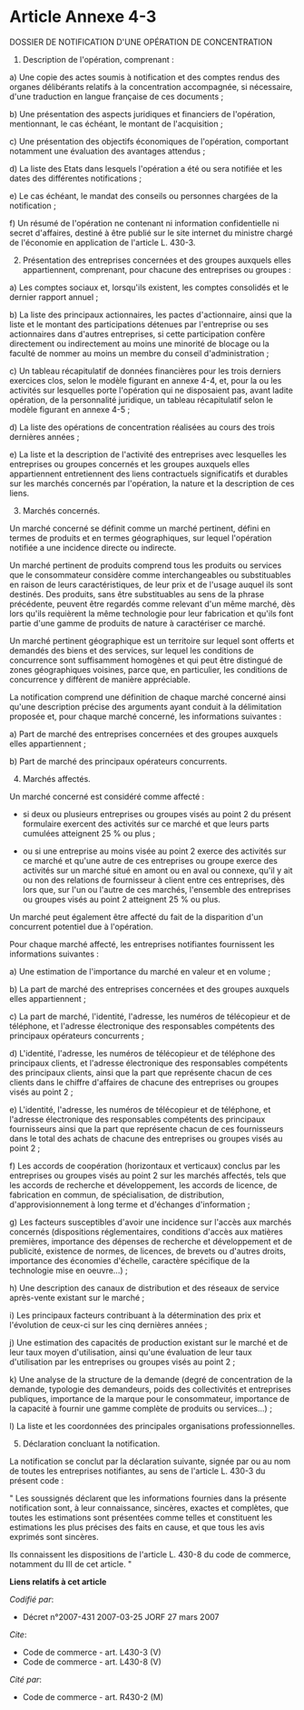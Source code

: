 # Article Annexe 4-3

DOSSIER DE NOTIFICATION D'UNE OPÉRATION DE CONCENTRATION 

1. Description de l'opération, comprenant : 

a) Une copie des actes soumis à notification et des comptes rendus des organes délibérants relatifs à la concentration
accompagnée, si nécessaire, d'une traduction en langue française de ces documents ; 

b) Une présentation des aspects juridiques et financiers de l'opération, mentionnant, le cas échéant, le montant de
l'acquisition ; 

c) Une présentation des objectifs économiques de l'opération, comportant notamment une évaluation des avantages attendus ; 

d) La liste des Etats dans lesquels l'opération a été ou sera notifiée et les dates des différentes notifications ; 

e) Le cas échéant, le mandat des conseils ou personnes chargées de la notification ; 

f) Un résumé de l'opération ne contenant ni information confidentielle ni secret d'affaires, destiné à être publié sur le
site internet du ministre chargé de l'économie en application de l'article L. 430-3.

2. Présentation des entreprises concernées et des groupes auxquels elles appartiennent, comprenant, pour chacune des
entreprises ou groupes : 

a) Les comptes sociaux et, lorsqu'ils existent, les comptes consolidés et le dernier rapport annuel ; 

b) La liste des principaux actionnaires, les pactes d'actionnaire, ainsi que la liste et le montant des participations
détenues par l'entreprise ou ses actionnaires dans d'autres entreprises, si cette participation confère directement ou
indirectement au moins une minorité de blocage ou la faculté de nommer au moins un membre du conseil d'administration ; 

c) Un tableau récapitulatif de données financières pour les trois derniers exercices clos, selon le modèle figurant en annexe
4-4, et, pour la ou les activités sur lesquelles porte l'opération qui ne disposaient pas, avant ladite opération, de la
personnalité juridique, un tableau récapitulatif selon le modèle figurant en annexe 4-5 ; 

d) La liste des opérations de concentration réalisées au cours des trois dernières années ; 

e) La liste et la description de l'activité des entreprises avec lesquelles les entreprises ou groupes concernés et les
groupes auxquels elles appartiennent entretiennent des liens contractuels significatifs et durables sur les marchés concernés
par l'opération, la nature et la description de ces liens. 

3. Marchés concernés. 

Un marché concerné se définit comme un marché pertinent, défini en termes de produits et en termes géographiques, sur lequel
l'opération notifiée a une incidence directe ou indirecte. 

Un marché pertinent de produits comprend tous les produits ou services que le consommateur considère comme interchangeables
ou substituables en raison de leurs caractéristiques, de leur prix et de l'usage auquel ils sont destinés. Des produits, sans
être substituables au sens de la phrase précédente, peuvent être regardés comme relevant d'un même marché, dès lors qu'ils
requièrent la même technologie pour leur fabrication et qu'ils font partie d'une gamme de produits de nature à caractériser
ce marché. 

Un marché pertinent géographique est un territoire sur lequel sont offerts et demandés des biens et des services, sur lequel
les conditions de concurrence sont suffisamment homogènes et qui peut être distingué de zones géographiques voisines, parce
que, en particulier, les conditions de concurrence y diffèrent de manière appréciable. 

La notification comprend une définition de chaque marché concerné ainsi qu'une description précise des arguments ayant
conduit à la délimitation proposée et, pour chaque marché concerné, les informations suivantes : 

a) Part de marché des entreprises concernées et des groupes auxquels elles appartiennent ; 

b) Part de marché des principaux opérateurs concurrents. 

4. Marchés affectés. 

Un marché concerné est considéré comme affecté :

- si deux ou plusieurs entreprises ou groupes visés au point 2 du présent formulaire exercent des activités sur ce marché et
que leurs parts cumulées atteignent 25 % ou plus ;

- ou si une entreprise au moins visée au point 2 exerce des activités sur ce marché et qu'une autre de ces entreprises ou
groupe exerce des activités sur un marché situé en amont ou en aval ou connexe, qu'il y ait ou non des relations de
fournisseur à client entre ces entreprises, dès lors que, sur l'un ou l'autre de ces marchés, l'ensemble des entreprises ou
groupes visés au point 2 atteignent 25 % ou plus. 

Un marché peut également être affecté du fait de la disparition d'un concurrent potentiel due à l'opération. 

Pour chaque marché affecté, les entreprises notifiantes fournissent les informations suivantes : 

a) Une estimation de l'importance du marché en valeur et en volume ; 

b) La part de marché des entreprises concernées et des groupes auxquels elles appartiennent ; 

c) La part de marché, l'identité, l'adresse, les numéros de télécopieur et de téléphone, et l'adresse électronique des
responsables compétents des principaux opérateurs concurrents ; 

d) L'identité, l'adresse, les numéros de télécopieur et de téléphone des principaux clients, et l'adresse électronique des
responsables compétents des principaux clients, ainsi que la part que représente chacun de ces clients dans le chiffre
d'affaires de chacune des entreprises ou groupes visés au point 2 ; 

e) L'identité, l'adresse, les numéros de télécopieur et de téléphone, et l'adresse électronique des responsables compétents
des principaux fournisseurs ainsi que la part que représente chacun de ces fournisseurs dans le total des achats de chacune
des entreprises ou groupes visés au point 2 ; 

f) Les accords de coopération (horizontaux et verticaux) conclus par les entreprises ou groupes visés au point 2 sur les
marchés affectés, tels que les accords de recherche et développement, les accords de licence, de fabrication en commun, de
spécialisation, de distribution, d'approvisionnement à long terme et d'échanges d'information ; 

g) Les facteurs susceptibles d'avoir une incidence sur l'accès aux marchés concernés (dispositions réglementaires, conditions
d'accès aux matières premières, importance des dépenses de recherche et développement et de publicité, existence de normes,
de licences, de brevets ou d'autres droits, importance des économies d'échelle, caractère spécifique de la technologie mise
en oeuvre...) ; 

h) Une description des canaux de distribution et des réseaux de service après-vente existant sur le marché ; 

i) Les principaux facteurs contribuant à la détermination des prix et l'évolution de ceux-ci sur les cinq dernières années ; 

j) Une estimation des capacités de production existant sur le marché et de leur taux moyen d'utilisation, ainsi qu'une
évaluation de leur taux d'utilisation par les entreprises ou groupes visés au point 2 ; 

k) Une analyse de la structure de la demande (degré de concentration de la demande, typologie des demandeurs, poids des
collectivités et entreprises publiques, importance de la marque pour le consommateur, importance de la capacité à fournir une
gamme complète de produits ou services...) ; 

l) La liste et les coordonnées des principales organisations professionnelles. 

5. Déclaration concluant la notification. 

La notification se conclut par la déclaration suivante, signée par ou au nom de toutes les entreprises notifiantes, au sens
de l'article L. 430-3 du présent code : 

" Les soussignés déclarent que les informations fournies dans la présente notification sont, à leur connaissance, sincères,
exactes et complètes, que toutes les estimations sont présentées comme telles et constituent les estimations les plus
précises des faits en cause, et que tous les avis exprimés sont sincères. 

Ils connaissent les dispositions de l'article L. 430-8 du code de commerce, notamment du III de cet article. "

**Liens relatifs à cet article**

_Codifié par_:

  - Décret n°2007-431 2007-03-25 JORF 27 mars 2007

_Cite_:

  - Code de commerce - art. L430-3 (V)
  - Code de commerce - art. L430-8 (V)

_Cité par_:

  - Code de commerce - art. R430-2 (M)
